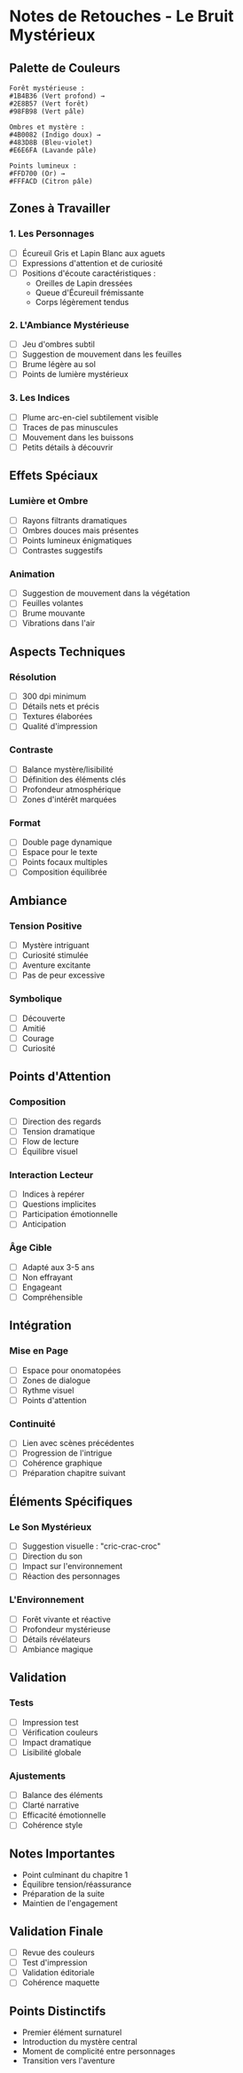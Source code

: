 # Notes de Retouches - Le Bruit Mystérieux

## Palette de Couleurs
```
Forêt mystérieuse :
#1B4B36 (Vert profond) →
#2E8B57 (Vert forêt)
#98FB98 (Vert pâle)

Ombres et mystère :
#4B0082 (Indigo doux) →
#483D8B (Bleu-violet)
#E6E6FA (Lavande pâle)

Points lumineux :
#FFD700 (Or) →
#FFFACD (Citron pâle)
```

## Zones à Travailler

### 1. Les Personnages
- [ ] Écureuil Gris et Lapin Blanc aux aguets
- [ ] Expressions d'attention et de curiosité
- [ ] Positions d'écoute caractéristiques :
  * Oreilles de Lapin dressées
  * Queue d'Écureuil frémissante
  * Corps légèrement tendus

### 2. L'Ambiance Mystérieuse
- [ ] Jeu d'ombres subtil
- [ ] Suggestion de mouvement dans les feuilles
- [ ] Brume légère au sol
- [ ] Points de lumière mystérieux

### 3. Les Indices
- [ ] Plume arc-en-ciel subtilement visible
- [ ] Traces de pas minuscules
- [ ] Mouvement dans les buissons
- [ ] Petits détails à découvrir

## Effets Spéciaux

### Lumière et Ombre
- [ ] Rayons filtrants dramatiques
- [ ] Ombres douces mais présentes
- [ ] Points lumineux énigmatiques
- [ ] Contrastes suggestifs

### Animation
- [ ] Suggestion de mouvement dans la végétation
- [ ] Feuilles volantes
- [ ] Brume mouvante
- [ ] Vibrations dans l'air

## Aspects Techniques

### Résolution
- [ ] 300 dpi minimum
- [ ] Détails nets et précis
- [ ] Textures élaborées
- [ ] Qualité d'impression

### Contraste
- [ ] Balance mystère/lisibilité
- [ ] Définition des éléments clés
- [ ] Profondeur atmosphérique
- [ ] Zones d'intérêt marquées

### Format
- [ ] Double page dynamique
- [ ] Espace pour le texte
- [ ] Points focaux multiples
- [ ] Composition équilibrée

## Ambiance

### Tension Positive
- [ ] Mystère intriguant
- [ ] Curiosité stimulée
- [ ] Aventure excitante
- [ ] Pas de peur excessive

### Symbolique
- [ ] Découverte
- [ ] Amitié
- [ ] Courage
- [ ] Curiosité

## Points d'Attention

### Composition
- [ ] Direction des regards
- [ ] Tension dramatique
- [ ] Flow de lecture
- [ ] Équilibre visuel

### Interaction Lecteur
- [ ] Indices à repérer
- [ ] Questions implicites
- [ ] Participation émotionnelle
- [ ] Anticipation

### Âge Cible
- [ ] Adapté aux 3-5 ans
- [ ] Non effrayant
- [ ] Engageant
- [ ] Compréhensible

## Intégration

### Mise en Page
- [ ] Espace pour onomatopées
- [ ] Zones de dialogue
- [ ] Rythme visuel
- [ ] Points d'attention

### Continuité
- [ ] Lien avec scènes précédentes
- [ ] Progression de l'intrigue
- [ ] Cohérence graphique
- [ ] Préparation chapitre suivant

## Éléments Spécifiques

### Le Son Mystérieux
- [ ] Suggestion visuelle : "cric-crac-croc"
- [ ] Direction du son
- [ ] Impact sur l'environnement
- [ ] Réaction des personnages

### L'Environnement
- [ ] Forêt vivante et réactive
- [ ] Profondeur mystérieuse
- [ ] Détails révélateurs
- [ ] Ambiance magique

## Validation

### Tests
- [ ] Impression test
- [ ] Vérification couleurs
- [ ] Impact dramatique
- [ ] Lisibilité globale

### Ajustements
- [ ] Balance des éléments
- [ ] Clarté narrative
- [ ] Efficacité émotionnelle
- [ ] Cohérence style

## Notes Importantes
- Point culminant du chapitre 1 
- Équilibre tension/réassurance
- Préparation de la suite
- Maintien de l'engagement

## Validation Finale
- [ ] Revue des couleurs
- [ ] Test d'impression
- [ ] Validation éditoriale
- [ ] Cohérence maquette

## Points Distinctifs
- Premier élément surnaturel
- Introduction du mystère central
- Moment de complicité entre personnages
- Transition vers l'aventure